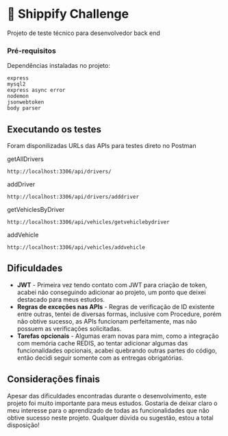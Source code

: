 # 🔴 Shippify Challenge

Projeto de teste técnico para desenvolvedor back end

### Pré-requisitos

Dependências instaladas no projeto: 

```
express
mysql2
express async error
nodemon
jsonwebtoken
body parser
```

## Executando os testes

Foram disponilizadas URLs das APIs para testes direto no Postman

getAllDrivers
```
http://localhost:3306/api/drivers/
```

addDriver
```
http://localhost:3306/api/drivers/adddriver
```

getVehiclesByDriver
```
http://localhost:3306/api/vehicles/getvehiclebydriver
```

addVehicle
```
http://localhost:3306/api/vehicles/addvehicle
```

## Dificuldades

* **JWT** - Primeira vez tendo contato com JWT para criação de token, acabei não conseguindo adicionar ao projeto, um ponto que deixei destacado para meus estudos.
* **Regras de exceções nas APIs** - Regras de verificação de ID existente entre outras, tentei de diversas formas, inclusive com Procedure, porém não obtive sucesso, as APIs funcionam perfeitamente, mas não possuem as verificações solicitadas.
* **Tarefas opcionais** - Algumas eram novas para mim, como a integração com memória cache REDIS,  ao tentar adicionar algumas das funcionalidades opcionais, acabei quebrando outras partes do código, então decidi seguir somente com as entregas obrigatórias.

 ## Considerações finais

 Apesar das dificuldades encontradas durante o desenvolvimento, este projeto foi muito importante para meus estudos. Gostaria de deixar claro o meu interesse para o aprendizado de todas as funcionalidades que não obtive sucesso neste projeto. Qualquer dúvida ou sugestão, estou a total disposição!
